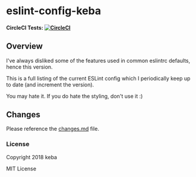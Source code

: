 eslint-config-keba
========

#### CircleCI Tests: [![CircleCI](https://circleci.com/gh/keba/eslint-config-keba/tree/production.svg?style=svg)](https://circleci.com/gh/keba/eslint-config-keba/tree/production)

## Overview

I've always disliked some of the features used in common eslintrc defaults, hence this version.

This is a full listing of the current ESLint config which I periodically keep up to date (and increment the version).

You may hate it. If you do hate the styling, don't use it  :)

## Changes
Please reference the [changes.md](/changes.md) file.

### License

Copyright 2018 keba

MIT License
